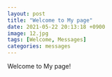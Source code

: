 ```yaml
---
layout: post
title: "Welcome to My page"
date: 2021-05-22 20:13:18 +0900
image: 12.jpg
tags: [Welcome, Messages]
categories: messages
---
```

Welcome to My page!
